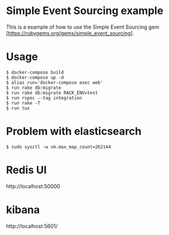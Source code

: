 # Simple Event Sourcing example

This is a example of how to use the Simple Event Sourcing gem [https://rubygems.org/gems/simple_event_sourcing].

# Usage

    $ docker-compose build
    $ docker-compose up -d
    $ alias run='docker-compose exec web'
    $ run rake db:migrate
    $ run rake db:migrate RACK_ENV=test
    $ run rspec --tag integration
    $ run rake -T
    $ run tux


# Problem with elasticsearch

    $ sudo sysctl -w vm.max_map_count=262144

# Redis UI

  http://localhost:50000

# kibana

  http://localhost:5601/
